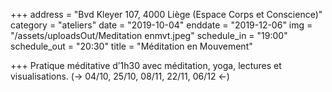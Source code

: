 +++
address = "Bvd Kleyer 107, 4000 Liège (Espace Corps et Conscience)"
category = "ateliers"
date = "2019-10-04"
enddate = "2019-12-06"
img = "/assets/uploadsOut/Meditation enmvt.jpeg"
schedule_in = "19:00"
schedule_out = "20:30"
title = "Méditation en Mouvement"

+++
Pratique méditative d’1h30 avec méditation, yoga, lectures et visualisations. (-> 04/10, 25/10, 08/11, 22/11, 06/12 <-)